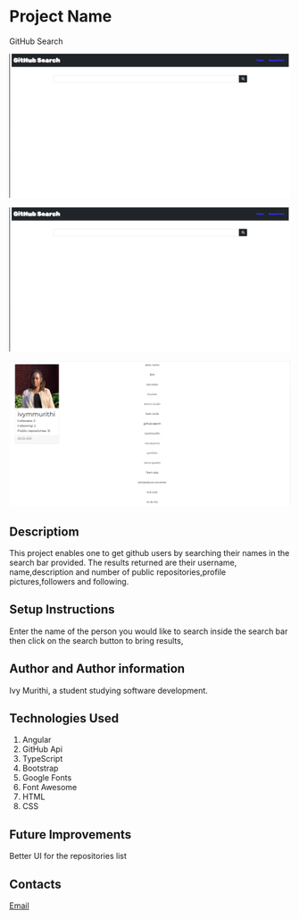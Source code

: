 # Project Name
GitHub Search

![HomePage](./src/assets/images/github1.png)

![Body](./src/assets/images/github1.png)

![Body](./src/assets/images/github2.png)


## Descriptiom
This project enables one to get github users by searching their names in the search bar provided. The results returned are their username, name,description and number of public repositories,profile pictures,followers and following.

## Setup Instructions
Enter the name of the person you would like to search inside the search bar then click on the search button to bring results,

## Author and Author information
Ivy Murithi, a student studying software development.

## Technologies Used
1. Angular
2. GitHub Api
3. TypeScript
4. Bootstrap
5. Google Fonts
6. Font Awesome
7. HTML
8. CSS

## Future Improvements
Better UI for the repositories list

## Contacts
[Email](mailto:ivymurithi@gmail.com)
